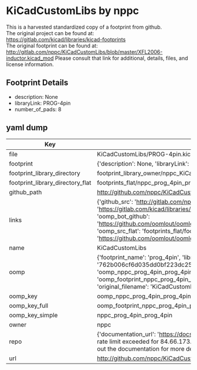 # KiCadCustomLibs by nppc  
This is a harvested standardized copy of a footprint from github.  
The original project can be found at:  
https://gitlab.com/kicad/libraries/kicad-footprints  
The original footprint can be found at:
http://gitlab.com/nppc/KiCadCustomLibs/blob/master/XFL2006-inductor.kicad_mod
Please consult that link for additional, details, files, and license information.  
## Footprint Details
* description: None  
* libraryLink: PROG-4pin  
* number_of_pads: 8  
## yaml dump  
| Key | Value |  
| --- | --- |  
| file | KiCadCustomLibs/PROG-4pin.kicad_mod |  
| footprint | {'description': None, 'libraryLink': 'PROG-4pin', 'number_of_pads': 8} |  
| footprint_library_directory | footprint_library_owner/nppc_KiCadCustomLibs |  
| footprint_library_directory_flat | footprints_flat/nppc_prog_4pin_prog_4pin/working |  
| github_path | http://github.com/nppc/KiCadCustomLibs/blob/master/PROG-4pin.kicad_mod |  
| links | {'github_src': 'http://gitlab.com/nppc/KiCadCustomLibs/blob/master/XFL2006-inductor.kicad_mod', 'github_src_repo': 'https://gitlab.com/kicad/libraries/kicad-footprints', 'oomp_bot': 'footprints/nppc_prog_4pin_prog_4pin/working', 'oomp_bot_github': 'https://github.com/oomlout/oomlout_oomp_footprint_bot/tree/main/footprints/nppc_prog_4pin_prog_4pin/working', 'oomp_src_flat': 'footprints_flat/footprints_flat/nppc_prog_4pin_prog_4pin/working', 'oomp_src_flat_github': 'https://github.com/oomlout/oomlout_oomp_footprint_src/tree/main/footprints_flat/nppc_prog_4pin_prog_4pin/working'} |  
| name | KiCadCustomLibs |  
| oomp | {'footprint_name': 'prog_4pin', 'library_name': 'prog_4pin_kicad_mod', 'md5': '762b006cf6d035dd0bf223dc25c643f0', 'md5_10': '762b006cf6', 'md5_5': '762b0', 'md5_6': '762b00', 'oomp_key': 'oomp_nppc_prog_4pin_prog_4pin', 'oomp_key_extra': 'oomp_footprint_nppc_prog_4pin_prog_4pin', 'oomp_key_full': 'oomp_footprint_nppc_prog_4pin_prog_4pin_762b00', 'oomp_key_simple': 'nppc_prog_4pin_prog_4pin', 'original_filename': 'KiCadCustomLibs/PROG-4pin.kicad_mod', 'owner_name': 'nppc'} |  
| oomp_key | oomp_nppc_prog_4pin_prog_4pin |  
| oomp_key_full | oomp_footprint_nppc_prog_4pin_prog_4pin |  
| oomp_key_simple | nppc_prog_4pin_prog_4pin |  
| owner | nppc |  
| repo | {'documentation_url': 'https://docs.github.com/rest/overview/resources-in-the-rest-api#rate-limiting', 'message': "API rate limit exceeded for 84.66.173.59. (But here's the good news: Authenticated requests get a higher rate limit. Check out the documentation for more details.)"} |  
| url | http://github.com/nppc/KiCadCustomLibs |  

